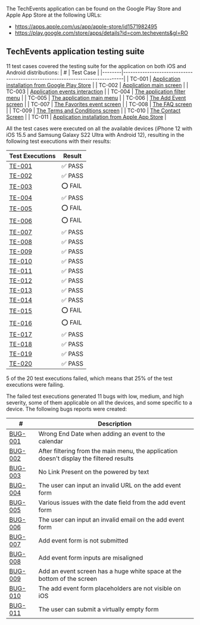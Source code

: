 The TechEvents application can be found on the Google Play Store and Apple App Store at the following URLs:
- https://apps.apple.com/us/app/apple-store/id1571982495
- https://play.google.com/store/apps/details?id=com.techevents&gl=RO

## TechEvents application testing suite

11 test cases covered the testing suite for the application on both iOS and Android distributions:
| #      | Test Case                                                                    |
|--------|------------------------------------------------------------------------------|
| TC-001 | [Application installation from Google Play Store](test-cases/TC-001.md)      |
| TC-002 | [Application main screen](test-cases/TC-002.md)                              |
| TC-003 | [Application events interaction](test-cases/TC-003.md)                       |
| TC-004 | [The application filter menu](test-cases/TC-004.md)                          |
| TC-005 | [The application main menu](test-cases/TC-005.md)                            |
| TC-006 | [The Add Event screen](test-cases/TC-006.md)                                 |
| TC-007 | [The Favorites event screen](test-cases/TC-007.md)                           |
| TC-008 | [The FAQ screen](test-cases/TC-008.md)                                       |
| TC-009 | [The Terms and Conditions screen](test-cases/TC-009.md)                      |
| TC-010 | [The Contact Screen](test-cases/TC-010.md)                                   |
| TC-011 | [Application installation from Apple App Store](test-cases/TC-011.md)        |

All the test cases were executed on all the available devices (iPhone 12 with iOS 15.5 and Samsung Galaxy S22 Ultra with Android 12), resulting in the following test executions with their results:

| Test Executions                                                              | Result  |
|------------------------------------------------------------------------------|---------|
| [TE-001](test-execution/TE-001.md)                                           | ✅ PASS |
| [TE-002](test-execution/TE-002.md)                                           | ✅ PASS |
| [TE-003](test-execution/TE-003.md)                                           | ⭕ FAIL |
| [TE-004](test-execution/TE-004.md)                                           | ✅ PASS |
| [TE-005](test-execution/TE-005.md)                                           | ⭕ FAIL |
| [TE-006](test-execution/TE-006.md)                                           | ⭕ FAIL |
| [TE-007](test-execution/TE-007.md)                                           | ✅ PASS |
| [TE-008](test-execution/TE-008.md)                                           | ✅ PASS |
| [TE-009](test-execution/TE-009.md)                                           | ✅ PASS |
| [TE-010](test-execution/TE-010.md)                                           | ✅ PASS |
| [TE-011](test-execution/TE-011.md)                                           | ✅ PASS |
| [TE-012](test-execution/TE-012.md)                                           | ✅ PASS |
| [TE-013](test-execution/TE-013.md)                                           | ✅ PASS |
| [TE-014](test-execution/TE-014.md)                                           | ✅ PASS |
| [TE-015](test-execution/TE-015.md)                                           | ⭕ FAIL |
| [TE-016](test-execution/TE-016.md)                                           | ⭕ FAIL |
| [TE-017](test-execution/TE-017.md)                                           | ✅ PASS |
| [TE-018](test-execution/TE-018.md)                                           | ✅ PASS |
| [TE-019](test-execution/TE-019.md)                                           | ✅ PASS |
| [TE-020](test-execution/TE-020.md)                                           | ✅ PASS |

5 of the 20 test executions failed, which means that 25% of the test executions were failing.

The failed test executions generated 11 bugs with low, medium, and high severity, some of them applicable on all the devices, and some specific to a device. The following bugs reports were created:

| #                                 |  Description                                                              | 
|-----------------------------------|---------------------------------------------------------------------------|
| [BUG-001](bug-reports/BUG-001.md) | Wrong End Date when adding an event to the calendar                       |
| [BUG-002](bug-reports/BUG-002.md) | After filtering from the main menu, the application doesn't display the filtered results |
| [BUG-003](bug-reports/BUG-003.md) | No Link Present on the powered by text |
| [BUG-004](bug-reports/BUG-004.md) | The user can input an invalid URL on the add event form |
| [BUG-005](bug-reports/BUG-005.md) | Various issues with the date field from the add event form |
| [BUG-006](bug-reports/BUG-006.md) | The user can input an invalid email on the add event form |
| [BUG-007](bug-reports/BUG-007.md) | Add event form is not submitted |
| [BUG-008](bug-reports/BUG-008.md) | Add event form inputs are misaligned |
| [BUG-009](bug-reports/BUG-009.md) | Add an event screen has a huge white space at the bottom of the screen |
| [BUG-010](bug-reports/BUG-010.md) | The add event form placeholders are not visible on iOS |
| [BUG-011](bug-reports/BUG-011.md) | The user can submit a virtually empty form |